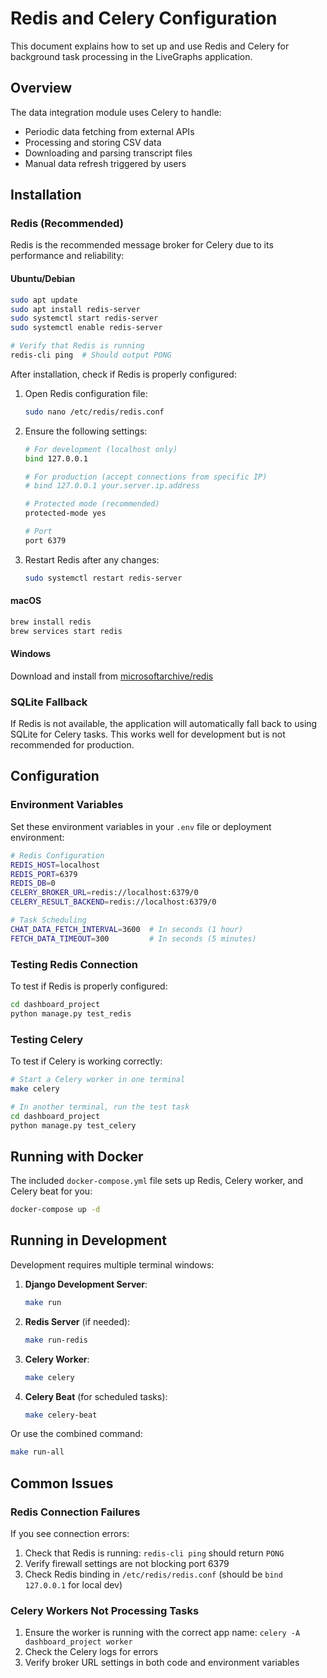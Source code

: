 # Redis and Celery Configuration

This document explains how to set up and use Redis and Celery for background task processing in the LiveGraphs application.

## Overview

The data integration module uses Celery to handle:

-   Periodic data fetching from external APIs
-   Processing and storing CSV data
-   Downloading and parsing transcript files
-   Manual data refresh triggered by users

## Installation

### Redis (Recommended)

Redis is the recommended message broker for Celery due to its performance and reliability:

#### Ubuntu/Debian

```bash
sudo apt update
sudo apt install redis-server
sudo systemctl start redis-server
sudo systemctl enable redis-server

# Verify that Redis is running
redis-cli ping  # Should output PONG
```

After installation, check if Redis is properly configured:

1.  Open Redis configuration file:

    ```bash
    sudo nano /etc/redis/redis.conf
    ```

2.  Ensure the following settings:

    ```bash
    # For development (localhost only)
    bind 127.0.0.1

    # For production (accept connections from specific IP)
    # bind 127.0.0.1 your.server.ip.address

    # Protected mode (recommended)
    protected-mode yes

    # Port
    port 6379
    ```

3.  Restart Redis after any changes:

    ```bash
    sudo systemctl restart redis-server
    ```

#### macOS

```bash
brew install redis
brew services start redis
```

#### Windows

Download and install from [microsoftarchive/redis](https://github.com/microsoftarchive/redis/releases)

### SQLite Fallback

If Redis is not available, the application will automatically fall back to using SQLite for Celery tasks. This works well for development but is not recommended for production.

## Configuration

### Environment Variables

Set these environment variables in your `.env` file or deployment environment:

```sh
# Redis Configuration
REDIS_HOST=localhost
REDIS_PORT=6379
REDIS_DB=0
CELERY_BROKER_URL=redis://localhost:6379/0
CELERY_RESULT_BACKEND=redis://localhost:6379/0

# Task Scheduling
CHAT_DATA_FETCH_INTERVAL=3600  # In seconds (1 hour)
FETCH_DATA_TIMEOUT=300         # In seconds (5 minutes)
```

### Testing Redis Connection

To test if Redis is properly configured:

```bash
cd dashboard_project
python manage.py test_redis
```

### Testing Celery

To test if Celery is working correctly:

```bash
# Start a Celery worker in one terminal
make celery

# In another terminal, run the test task
cd dashboard_project
python manage.py test_celery
```

## Running with Docker

The included `docker-compose.yml` file sets up Redis, Celery worker, and Celery beat for you:

```bash
docker-compose up -d
```

## Running in Development

Development requires multiple terminal windows:

1.  **Django Development Server**:

    ```bash
    make run
    ```

2.  **Redis Server** (if needed):

    ```bash
    make run-redis
    ```

3.  **Celery Worker**:

    ```bash
    make celery
    ```

4.  **Celery Beat** (for scheduled tasks):

    ```bash
    make celery-beat
    ```

Or use the combined command:

```bash
make run-all
```

## Common Issues

### Redis Connection Failures

If you see connection errors:

1.  Check that Redis is running: `redis-cli ping` should return `PONG`
2.  Verify firewall settings are not blocking port 6379
3.  Check Redis binding in `/etc/redis/redis.conf` (should be `bind 127.0.0.1` for local dev)

### Celery Workers Not Processing Tasks

1.  Ensure the worker is running with the correct app name: `celery -A dashboard_project worker`
2.  Check the Celery logs for errors
3.  Verify broker URL settings in both code and environment variables
